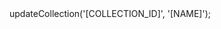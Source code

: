 <?php

use Appwrite\Client;
use Appwrite\Services\Teams;

$client = new Client();

$client
    setProject('')
    setKey('')
;

$teams = new Teams($client);

$result = $teams->updateCollection('[COLLECTION_ID]', '[NAME]');